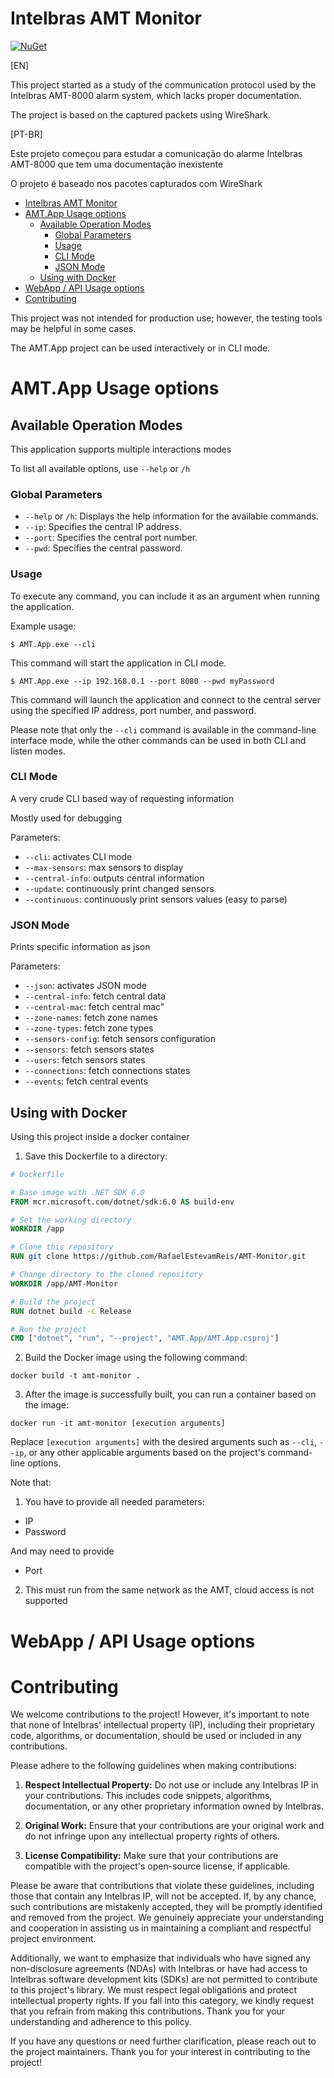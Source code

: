 # Intelbras AMT Monitor

[![NuGet](https://buildstats.info/nuget/Simple.AMT)](https://www.nuget.org/packages/Simple.AMT)

[EN]

This project started as a study of the communication protocol used by the Intelbras AMT-8000 alarm system, which lacks proper documentation.

The project is based on the captured packets using WireShark.

[PT-BR]

Este projeto começou para estudar a comunicação do alarme Intelbras AMT-8000 que tem uma documentação inexistente

O projeto é baseado nos pacotes capturados com WireShark


- [Intelbras AMT Monitor](#intelbras-amt-monitor)
- [AMT.App Usage options](#amtapp-usage-options)
  - [Available Operation Modes](#available-operation-modes)
    - [Global Parameters](#global-parameters)
    - [Usage](#usage)
    - [CLI Mode](#cli-mode)
    - [JSON Mode](#json-mode)
  - [Using with Docker](#using-with-docker)
- [WebApp / API Usage options](#webapp--api-usage-options)
- [Contributing](#contributing)



This project was not intended for production use; however, the testing tools may be helpful in some cases.

The AMT.App project can be used interactively or in CLI mode.

# AMT.App Usage options

## Available Operation Modes

This application supports multiple interactions modes

To list all available options, use `--help` or `/h`

### Global Parameters

- `--help` or `/h`: Displays the help information for the available commands.
- `--ip`: Specifies the central IP address.
- `--port`: Specifies the central port number.
- `--pwd`: Specifies the central password.

### Usage

To execute any command, you can include it as an argument when running the application.

Example usage:

```
$ AMT.App.exe --cli
```

This command will start the application in CLI mode.

```
$ AMT.App.exe --ip 192.168.0.1 --port 8080 --pwd myPassword
```

This command will launch the application and connect to the central server using the specified IP address, port number, and password.

Please note that only the `--cli` command is available in the command-line interface mode, while the other commands can be used in both CLI and listen modes.

### CLI Mode

A very crude CLI based way of requesting information

Mostly used for debugging

Parameters:
- `--cli`: activates CLI mode
- `--max-sensors`: max sensors to display
- `--central-info`: outputs central information
- `--update`: continuously print changed sensors
- `--continuous`: continuously print sensors values (easy to parse)

### JSON Mode

Prints specific information as json

Parameters:
- `--json`: activates JSON mode
- `--central-info`: fetch central data
- `--central-mac`: fetch central mac"
- `--zone-names`: fetch zone names
- `--zone-types`: fetch zone types
- `--sensors-config`: fetch sensors configuration
- `--sensors`: fetch sensors states
- `--users`: fetch sensors states
- `--connections`: fetch connections states
- `--events`: fetch central events

## Using with Docker

Using this project inside a docker container

1. Save this Dockerfile to a directory:

```Dockerfile
# Dockerfile

# Base image with .NET SDK 6.0
FROM mcr.microsoft.com/dotnet/sdk:6.0 AS build-env

# Set the working directory
WORKDIR /app

# Clone this repository
RUN git clone https://github.com/RafaelEstevamReis/AMT-Monitor.git

# Change directory to the cloned repository
WORKDIR /app/AMT-Monitor

# Build the project
RUN dotnet build -c Release

# Run the project
CMD ["dotnet", "run", "--project", "AMT.App/AMT.App.csproj"]
```

2. Build the Docker image using the following command:
```
docker build -t amt-monitor .
```
3. After the image is successfully built, you can run a container based on the image:
```
docker run -it amt-monitor [execution arguments]
```

Replace `[execution arguments]` with the desired arguments such as `--cli`, `--ip`, or any other applicable arguments based on the project's command-line options.

Note that:
1. You have to provide all needed parameters:
* IP
* Password

And may need to provide
* Port

2. This must run from the same network as the AMT, cloud access is not supported

# WebApp / API Usage options



# Contributing

We welcome contributions to the project! However, it's important to note that none of Intelbras' intellectual property (IP), including their proprietary code, algorithms, or documentation, should be used or included in any contributions.

Please adhere to the following guidelines when making contributions:

1. **Respect Intellectual Property:** Do not use or include any Intelbras IP in your contributions. This includes code snippets, algorithms, documentation, or any other proprietary information owned by Intelbras.

2. **Original Work:** Ensure that your contributions are your original work and do not infringe upon any intellectual property rights of others.

3. **License Compatibility:** Make sure that your contributions are compatible with the project's open-source license, if applicable.

Please be aware that contributions that violate these guidelines, including those that contain any Intelbras IP, will not be accepted. If, by any chance, such contributions are mistakenly accepted, they will be promptly identified and removed from the project. We genuinely appreciate your understanding and cooperation in assisting us in maintaining a compliant and respectful project environment.

Additionally, we want to emphasize that individuals who have signed any non-disclosure agreements (NDAs) with Intelbras or have had access to Intelbras software development kits (SDKs) are not permitted to contribute to this project's library. We must respect legal obligations and protect intellectual property rights. If you fall into this category, we kindly request that you refrain from making this contributions. Thank you for your understanding and adherence to this policy.

If you have any questions or need further clarification, please reach out to the project maintainers. Thank you for your interest in contributing to the project!
